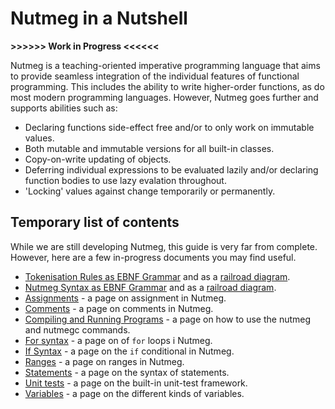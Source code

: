 # Nutmeg in a Nutshell

**>>>>>> Work in Progress <<<<<<**

Nutmeg is a teaching-oriented imperative programming language that aims to provide seamless integration of the individual features of functional programming. This includes the ability to write higher-order functions, as do most modern programming languages. However, Nutmeg goes further and supports abilities such as:

- Declaring functions side-effect free and/or to only work on immutable values.
- Both mutable and immutable versions for all built-in classes.
- Copy-on-write updating of objects.
- Deferring individual expressions to be evaluated lazily and/or declaring function bodies to use lazy evalation throughout.
- 'Locking' values against change temporarily or permanently.

## Temporary list of contents

While we are still developing Nutmeg, this guide is very far from complete. However, here are a few in-progress documents you may find useful.

* [Tokenisation Rules as EBNF Grammar](Tokens.ebnf.txt) and as a [railroad diagram](Tokens.pdf).
* [Nutmeg Syntax as EBNF Grammar](Nutmeg.ebnf.txt) and as a [railroad diagram](Nutmeg-prototype-grammar.pdf).
* [Assignments](assignments.md) - a page on assignment in Nutmeg.
* [Comments](comments.md) - a page on comments in Nutmeg.
* [Compiling and Running Programs](compiling-and-running.md) - a page on how to use the nutmeg and nutmegc commands.
* [For syntax](for-syntax.md) - a page on of `for` loops i Nutmeg.
* [If Syntax](if-syntax.md) - a page on the `if` conditional in Nutmeg.
* [Ranges](ranges.md) - a page on ranges in Nutmeg.
* [Statements](statements.md) - a page on the syntax of statements.
* [Unit tests](unittest.md) - a page on the built-in unit-test framework.
* [Variables](variables.md) - a page on the different kinds of variables.

